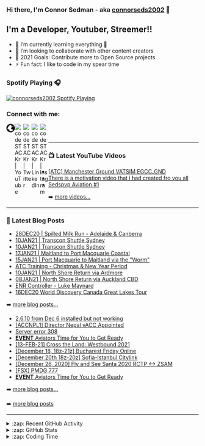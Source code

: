 ### Hi there, I'm Connor Sedman - aka [connorseds2002][website] 👋

## I'm a Developer, Youtuber, Streemer!!

- 🌱 I’m currently learning everything 🤣
- 👯 I’m looking to collaborate with other content creators
- 🥅 2021 Goals: Contribute more to Open Source projects
- ⚡ Fun fact: I like to code in my spear time

### Spotify Playing 🎧

[<img src="https://novatorem.connorseds2002.vercel.app/api/spotify" alt="connorseds2002 Spotify Playing" width="350" />](https://open.spotify.com/user/connor-808)

### Connect with me:

[<img align="left" alt="codeSTACKr.com" width="22px" src="https://raw.githubusercontent.com/iconic/open-iconic/master/svg/globe.svg" />][website]
[<img align="left" alt="codeSTACKr | YouTube" width="22px" src="https://cdn.jsdelivr.net/npm/simple-icons@v3/icons/youtube.svg" />][youtube]
[<img align="left" alt="codeSTACKr | Twitter" width="22px" src="https://cdn.jsdelivr.net/npm/simple-icons@v3/icons/twitter.svg" />][twitter]
[<img align="left" alt="codeSTACKr | LinkedIn" width="22px" src="https://cdn.jsdelivr.net/npm/simple-icons@v3/icons/linkedin.svg" />][linkedin]
[<img align="left" alt="codeSTACKr | Instagram" width="22px" src="https://cdn.jsdelivr.net/npm/simple-icons@v3/icons/instagram.svg" />][instagram]

<br />
<br />

---

### 📺 Latest YouTube Videos

<!-- YOUTUBE:START -->
- [[ATC] Manchester Ground VATSIM EGCC_GND](https://www.youtube.com/watch?v=2gOB_NWOp2o)
- [There is a motivation video that i had created fro you all](https://www.youtube.com/watch?v=cKzpUc_jYaw)
- [Sedspvp Aviation #1](https://www.youtube.com/watch?v=6Z4TeOA4d0A)
<!-- YOUTUBE:END -->

➡️ [more videos...](https://youtube.com/channel/UC6fFV-8lCLLoKYCUAstFbQQ)

---

### 📕 Latest Blog Posts

<!-- BLOG-POST-LIST:START -->
- [28DEC20 | Spilled Milk Run - Adelaide & Canberra](https://forums.vatpac.org/topic/18490-28dec20-spilled-milk-run-adelaide-canberra/?do=findComment&comment=130442)
- [10JAN21 | Transcon Shuttle Sydney](https://forums.vatpac.org/calendar/event/1579-10jan21-transcon-shuttle-sydney/)
- [10JAN21 | Transcon Shuttle Sydney](https://forums.vatpac.org/topic/18488-10jan21-transcon-shuttle-sydney/?do=findComment&comment=130437)
- [17JAN21 | Maitland to Port Macquarie Coastal](https://forums.vatpac.org/calendar/event/1577-17jan21-maitland-to-port-macquarie-coastal/)
- [15JAN21 | Port Macquarie to Maitland via the "Worm"](https://forums.vatpac.org/calendar/event/1576-15jan21-port-macquarie-to-maitland-via-the-worm/)
- [ATC Training - Christmas & New Year Period](https://forums.vatpac.org/topic/18481-atc-training-christmas-new-year-period/?do=findComment&comment=130421)
- [10JAN21 | North Shore Return via Ardmore](https://forums.vatpac.org/calendar/event/1575-10jan21-north-shore-return-via-ardmore/)
- [08JAN21 | North Shore Return via Auckland CBD](https://forums.vatpac.org/calendar/event/1574-08jan21-north-shore-return-via-auckland-cbd/)
- [ENR Controller - Luke Maynard](https://forums.vatpac.org/topic/18479-enr-controller-luke-maynard/?do=findComment&comment=130407)
- [16DEC20 World Discovery Canada Great Lakes Tour](https://forums.vatpac.org/calendar/event/1569-16dec20-world-discovery-canada-great-lakes-tour/)
<!-- BLOG-POST-LIST:END -->

➡️ [more blog posts...](https://Forums.vatpac.org)
<!-- VATSIM.NET:START -->
- [2.6.10 from Dec 6 installed but not working](https://forums.vatsim.net/topic/30138-2610-from-dec-6-installed-but-not-working/?do=findComment&comment=172733)
- [[ACCNPL1] Director Nepal vACC Appointed](https://forums.vatsim.net/topic/30145-accnpl1-director-nepal-vacc-appointed/?do=findComment&comment=172732)
- [Server error 308](https://forums.vatsim.net/topic/30089-server-error-308/?do=findComment&comment=172731)
- [**EVENT** Aviators Time for You to Get Ready](https://forums.vatsim.net/topic/30131-event-aviators-time-for-you-to-get-ready/?do=findComment&comment=172730)
- [[13-FEB-21] Cross the Land: Westbound 2021](https://forums.vatsim.net/topic/29886-13-feb-21-cross-the-land-westbound-2021/?do=findComment&comment=172729)
- [[December 18, 18z-21z] Bucharest Friday Online](https://forums.vatsim.net/topic/30144-december-18-18z-21z-bucharest-friday-online/?do=findComment&comment=172728)
- [[December 20th 18z-20z] Sofia-Istanbul Citylink](https://forums.vatsim.net/topic/30143-december-20th-18z-20z-sofia-istanbul-citylink/?do=findComment&comment=172727)
- [[December 26, 2020] Fly and See Santa 2020 RCTP <-> ZSAM](https://forums.vatsim.net/topic/30142-december-26-2020-fly-and-see-santa-2020-rctp-zsam/?do=findComment&comment=172726)
- [[FSX] PMDG 777](https://forums.vatsim.net/topic/30128-fsx-pmdg-777/?do=findComment&comment=172725)
- [**EVENT** Aviators Time for You to Get Ready](https://forums.vatsim.net/topic/30131-event-aviators-time-for-you-to-get-ready/?do=findComment&comment=172724)
<!-- VATSIM.NET:END -->
➡️ [more blog posts...](https://forums.vatsim.net/)

<!-- IVAO.AERO:START -->
<!-- IVAO.AERO:END -->
➡️ [more blog posts](https://forum.ivao.areo/)

---

<details>
  <summary>:zap: Recent GitHub Activity</summary>
  
<!--START_SECTION:activity-->
1. ❗️ Closed issue [#42](https://github.com/jamesgeorge007/github-activity-readme/issues/42) in [jamesgeorge007/github-activity-readme](https://github.com/jamesgeorge007/github-activity-readme)
2. 🗣 Commented on [#12](https://github.com/Connorseds2002/VATUK-vatsys-dataset/issues/12) in [Connorseds2002/VATUK-vatsys-dataset](https://github.com/Connorseds2002/VATUK-vatsys-dataset)
3. 🎉 Merged PR [#1](https://github.com/Connorseds2002/UK-Sector-File/pull/1) in [Connorseds2002/UK-Sector-File](https://github.com/Connorseds2002/UK-Sector-File)
4. 💪 Opened PR [#1](https://github.com/Connorseds2002/UK-Sector-File/pull/1) in [Connorseds2002/UK-Sector-File](https://github.com/Connorseds2002/UK-Sector-File)
5. 💪 Opened PR [#12](https://github.com/Connorseds2002/VATUK-vatsys-dataset/pull/12) in [Connorseds2002/VATUK-vatsys-dataset](https://github.com/Connorseds2002/VATUK-vatsys-dataset)
6. 💪 Opened PR [#11](https://github.com/Connorseds2002/VATUK-vatsys-dataset/pull/11) in [Connorseds2002/VATUK-vatsys-dataset](https://github.com/Connorseds2002/VATUK-vatsys-dataset)
7. 🗣 Commented on [#9](https://github.com/Connorseds2002/VATUK-vatsys-dataset/issues/9) in [Connorseds2002/VATUK-vatsys-dataset](https://github.com/Connorseds2002/VATUK-vatsys-dataset)
8. ❗️ Opened issue [#10](https://github.com/Connorseds2002/VATUK-vatsys-dataset/issues/10) in [Connorseds2002/VATUK-vatsys-dataset](https://github.com/Connorseds2002/VATUK-vatsys-dataset)
9. 💪 Opened PR [#8](https://github.com/Connorseds2002/VATUK-vatsys-dataset/pull/8) in [Connorseds2002/VATUK-vatsys-dataset](https://github.com/Connorseds2002/VATUK-vatsys-dataset)
10. 🎉 Merged PR [#6](https://github.com/Connorseds2002/VATUK-vatsys-dataset/pull/6) in [Connorseds2002/VATUK-vatsys-dataset](https://github.com/Connorseds2002/VATUK-vatsys-dataset)
<!--END_SECTION:activity-->

</details>

<details>
  <summary>:zap: GitHub Stats</summary>

  <img align="left" alt="connorseds2002's GitHub Stats" src="http://github-readme-stats.connorseds2002.vercel.app/api?username=connorseds2002&show_icons=true&hide_border=true" />
<img align="left" alt="connorseds2002's GitHub Top Langs" src="http://github-readme-stats.connorseds2002.vercel.app/api/top-langs/?username=connorseds2002&layout=compact2&show_icons=true&hide_border=true" />

</details>

<details>
  <summary>:zap: Coding Time</summary>
  <a href="https://wakatime.com"><img src="https://wakatime.com/share/@connorseds2002/fbe24d6b-ddb8-468c-bf02-701ed789a553.png" /></a>

</details>

[website]: https://vatpac.org
[twitter]: https://twitter.com/connorsedman11
[youtube]: https://youtube.com/channel/UC6fFV-8lCLLoKYCUAstFbQQ
[instagram]: https://instagram.com/
[linkedin]: https://linkedin.com/in/
